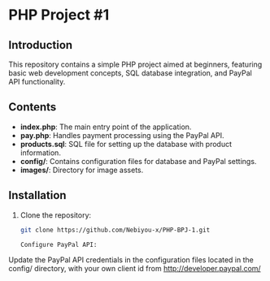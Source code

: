 # PHP Project #1

## Introduction
This repository contains a simple PHP project aimed at beginners, featuring basic web development concepts, SQL database integration, and PayPal API functionality.

## Contents
- **index.php**: The main entry point of the application.
- **pay.php**: Handles payment processing using the PayPal API.
- **products.sql**: SQL file for setting up the database with product information.
- **config/**: Contains configuration files for database and PayPal settings.
- **images/**: Directory for image assets.


## Installation
1. Clone the repository:
   ```bash
   git clone https://github.com/Nebiyou-x/PHP-BPJ-1.git

   Configure PayPal API:
Update the PayPal API credentials in the configuration files located in the config/ directory, with your own client id from http://developer.paypal.com/
